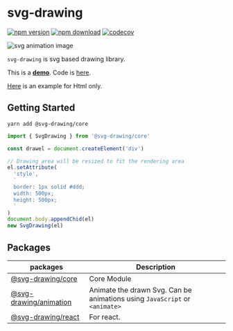 # svg-drawing

[![npm version](https://img.shields.io/npm/v/svg-drawing/latest.svg)](https://www.npmjs.com/package/svg-drawing) [![npm download](https://img.shields.io/npm/dm/svg-drawing.svg)](https://www.npmjs.com/package/svg-drawing) [![codecov](https://codecov.io/gh/kmkzt/svg-drawing/branch/master/graph/badge.svg)](https://codecov.io/gh/kmkzt/svg-drawing)

![svg animation image](./logo.svg)

`svg-drawing` is svg based drawing library.

This is a **[demo](https://kmkzt.github.io/svg-drawing/)**. Code is [here](examples/demo).

[Here](examples/html/index.html) is an example for Html only.

## Getting Started

```shell
yarn add @svg-drawing/core
```

```javascript
import { SvgDrawing } from '@svg-drawing/core'

const drawel = document.createElement('div')

// Drawing area will be resized to fit the rendering area
el.setAttribute(
  'style',
  `
  border: 1px solid #ddd;
  width: 500px;
  height: 500px;
  `
)
document.body.appendChid(el)
new SvgDrawing(el)
```

## Packages

| packages                                     | Description                                                                |
| -------------------------------------------- | -------------------------------------------------------------------------- |
| [@svg-drawing/core](packages/core)           | Core Module                                                                |
| [@svg-drawing/animation](packages/animation) | Animate the drawn Svg. Can be animations using `JavaScript` or `<animate>` |
| [@svg-drawing/react](packages/react)         | For react.                                                                 |
